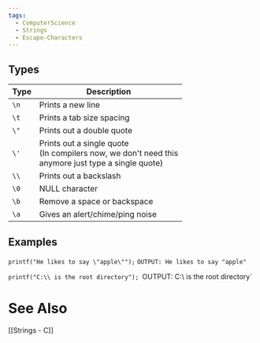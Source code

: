 ```yaml
---
tags:
  - ComputerScience
  - Strings
  - Escape-Characters
---
```

## Types

| Type | Description                                                                                              |
| ---- | -------------------------------------------------------------------------------------------------------- |
| `\n` | Prints a new line                                                                                        |
| `\t` | Prints a tab size spacing                                                                                |
| `\"` | Prints out a double quote                                                                                |
| `\'` | Prints out a single quote<br>(In compilers now, we don't need this<br> anymore just type a single quote) |
| `\\` | Prints out a backslash                                                                                   |
| `\0` | NULL character                                                                                           |
| `\b` | Remove a space or backspace                                                                              |
| `\a` | Gives an alert/chime/ping noise                                                                          |

## Examples
`printf("He likes to say \"apple\"");`
`OUTPUT: He likes to say "apple"`

`printf("C:\\ is the root directory");
`OUTPUT: C:\ is the root directory`

# See Also
[[Strings - C]]
